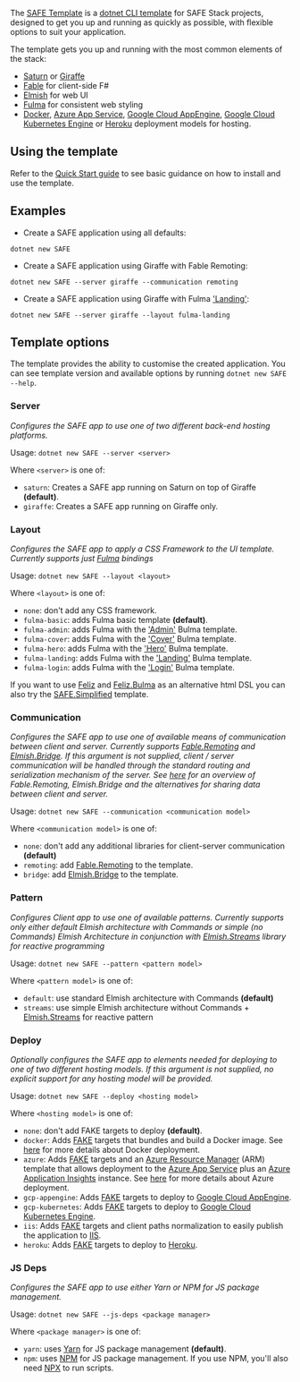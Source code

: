 The [SAFE Template](https://github.com/SAFE-Stack/SAFE-template) is a [dotnet CLI template](https://docs.microsoft.com/en-us/dotnet/core/tools/dotnet-new?tabs=netcore2x) for SAFE Stack projects, designed to get you up and running as quickly as possible, with flexible options to suit your application.

The template gets you up and running with the most common elements of the stack:

* [Saturn](https://saturnframework.github.io/docs/) or [Giraffe](https://github.com/giraffe-fsharp/Giraffe)
* [Fable](http://fable.io/) for client-side F#
* [Elmish](https://elmish.github.io/) for web UI
* [Fulma](https://fulma.github.io/Fulma/) for consistent web styling
* [Docker](template-docker.md), [Azure App Service](template-appservice.md), [Google Cloud AppEngine](template-gcp-appengine.md), [Google Cloud Kubernetes Engine](template-gcp-kubernetes.md) or [Heroku](template-heroku.md) deployment models for hosting.

## Using the template

Refer to the [Quick Start guide](quickstart.md#create-your-first-safe-app) to see basic guidance on how to install and use the template.

## Examples

* Create a SAFE application using all defaults:

`dotnet new SAFE`

* Create a SAFE application using Giraffe with Fable Remoting:

`dotnet new SAFE --server giraffe --communication remoting`

* Create a SAFE application using Giraffe with Fulma ['Landing'](https://bulmatemplates.github.io/bulma-templates/templates/landing.html):

`dotnet new SAFE --server giraffe --layout fulma-landing`

## Template options

The template provides the ability to customise the created application. You can see template version and available options by running  `dotnet new SAFE --help`.

### Server

*Configures the SAFE app to use one of two different back-end hosting platforms.*

Usage: `dotnet new SAFE --server <server>`

Where `<server>` is one of:

* `saturn`: Creates a SAFE app running on Saturn on top of Giraffe **(default)**.
* `giraffe`: Creates a SAFE app running on Giraffe only.

### Layout

*Configures the SAFE app to apply a CSS Framework to the UI template. Currently supports just [Fulma](https://fulma.github.io/Fulma) bindings*

Usage: `dotnet new SAFE --layout <layout>`

Where `<layout>` is one of:

* `none`: don't add any CSS framework.
* `fulma-basic`: adds Fulma basic template **(default)**.
* `fulma-admin`: adds Fulma with the ['Admin'](https://bulmatemplates.github.io/bulma-templates/templates/admin.html) Bulma template.
* `fulma-cover`: adds Fulma with the ['Cover'](https://bulmatemplates.github.io/bulma-templates/templates/cover.html) Bulma template.
* `fulma-hero`: adds Fulma with the ['Hero'](https://bulmatemplates.github.io/bulma-templates/templates/hero.html) Bulma template.
* `fulma-landing`: adds Fulma with the ['Landing'](https://bulmatemplates.github.io/bulma-templates/templates/landing.html) Bulma template.
* `fulma-login`: adds Fulma with the ['Login'](https://bulmatemplates.github.io/bulma-templates/templates/login.html) Bulma template.

If you want to use [Feliz](https://github.com/Zaid-Ajaj/Feliz) and [Feliz.Bulma](https://github.com/Dzoukr/Feliz.Bulma) as an alternative html DSL 
you can also try the [SAFE.Simplified](https://github.com/Zaid-Ajaj/SAFE.Simplified) template.

### Communication

*Configures the SAFE app to use one of available means of communication between client and server. Currently supports [Fable.Remoting](https://github.com/Zaid-Ajaj/Fable.Remoting) and [Elmish.Bridge](https://github.com/Nhowka/Elmish.Bridge). If this argument is not supplied, client / server communication will be handled through the standard routing and serialization mechanism of the server. See [here](feature-clientserver.md) for an overview of Fable.Remoting, Elmish.Bridge and the alternatives for sharing data between client and server.*

Usage: `dotnet new SAFE --communication <communication model>`

Where `<communication model>` is one of:

* `none`: don't add any additional libraries for client-server communication **(default)**
* `remoting`: add [Fable.Remoting](https://github.com/Zaid-Ajaj/Fable.Remoting) to the template.
* `bridge`: add [Elmish.Bridge](https://github.com/Nhowka/Elmish.Bridge) to the template.

### Pattern

*Configures Client app to use one of available patterns. Currently supports only either default Elmish architecture with Commands or simple (no Commands) Elmish Architecture in conjunction with [Elmish.Streams](https://elmish-streams.readthedocs.io/) library for reactive programming*

Usage: `dotnet new SAFE --pattern <pattern model>`

Where `<pattern model>` is one of:

* `default`: use standard Elmish architecture with Commands **(default)**
* `streams`: use simple Elmish architecture without Commands + [Elmish.Streams](https://elmish-streams.readthedocs.io/) for reactive pattern

### Deploy

*Optionally configures the SAFE app to elements needed for deploying to one of two different hosting models. If this argument is not supplied, no explicit support for any hosting model will be provided.*

Usage: `dotnet new SAFE --deploy <hosting model>`

Where `<hosting model>` is one of:

* `none`: don't add FAKE targets to deploy **(default)**.
* `docker`: Adds [FAKE](https://fake.build/) targets that bundles and build a Docker image. See [here](template-docker.md) for more details about Docker deployment.
* `azure`: Adds [FAKE](https://fake.build/) targets and an [Azure Resource Manager](https://docs.microsoft.com/en-us/azure/azure-resource-manager/resource-group-overview) (ARM) template that allows deployment to the [Azure App Service](https://azure.microsoft.com/en-us/services/app-service/) plus an [Azure Application Insights](https://azure.microsoft.com/en-us/services/application-insights/) instance. See [here](template-appservice.md) for more details about Azure deployment.
* `gcp-appengine`: Adds [FAKE](https://fake.build/) targets to deploy to [Google Cloud AppEngine](https://cloud.google.com/appengine/).
* `gcp-kubernetes`: Adds [FAKE](https://fake.build/) targets to deploy to [Google Cloud Kubernetes Engine](https://cloud.google.com/kubernetes-engine/).
* `iis`: Adds [FAKE](https://fake.build/) targets and client paths normalization to easily publish the application to [IIS](https://www.iis.net/).
* `heroku`: Adds [FAKE](https://fake.build/) targets to deploy to [Heroku](https://heroku.com/).

### JS Deps

*Configures the SAFE app to use either Yarn or NPM for JS package management.*

Usage: `dotnet new SAFE --js-deps <package manager>`

Where `<package manager>` is one of:

* `yarn`: uses [Yarn](https://yarnpkg.com/) for JS package management  **(default)**.
* `npm`: uses [NPM](https://www.npmjs.com/) for JS package management. If you use NPM, you'll also need [NPX](https://medium.com/@maybekatz/introducing-npx-an-npm-package-runner-55f7d4bd282b) to run scripts.
